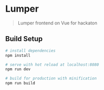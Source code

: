 # Lumper

> Lumper frontend on Vue for hackaton

## Build Setup

``` bash
# install dependencies
npm install

# serve with hot reload at localhost:8080
npm run dev

# build for production with minification
npm run build
```

